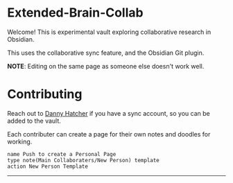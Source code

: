# Extended-Brain-Collab

Welcome! This is experimental vault exploring collaborative research in Obsidian.

This uses the collaborative sync feature, and the Obsidian Git plugin.

**NOTE**: Editing on the same page as someone else doesn't work well.

# Contributing

Reach out to [Danny Hatcher](https://twitter.com/DannyHatcher) if you have a sync account, so you can be added to the vault.

Each contributer can create a page for their own notes and doodles for working.

```button
name Push to create a Personal Page
type note(Main Collaboraters/New Person) template
action New Person Template
```

---

